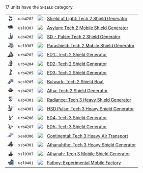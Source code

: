 17 units have the <code>SHIELD</code> category.
<table>
    <tr>
        <td><a href="UAB4202"><img src="icons/units/UAB4202_icon.png" width="21px" /></a></td>
        <td><code>uab4202</code></td>
        <td><a href="Forged Alliance Forever"><img src="icons/mods/mod.png" width="21px" /></a></td>
        <td><a href="UAB4202">Shield of Light: Tech 2 Shield Generator</a></td>
    </tr>
    <tr>
        <td><a href="UAL0307"><img src="icons/units/UAL0307_icon.png" width="21px" /></a></td>
        <td><code>ual0307</code></td>
        <td><a href="Forged Alliance Forever"><img src="icons/mods/mod.png" width="21px" /></a></td>
        <td><a href="UAL0307">Asylum: Tech 2 Mobile Shield Generator</a></td>
    </tr>
    <tr>
        <td><a href="UEB4202"><img src="icons/units/UEB4202_icon.png" width="21px" /></a></td>
        <td><code>ueb4202</code></td>
        <td><a href="Forged Alliance Forever"><img src="icons/mods/mod.png" width="21px" /></a></td>
        <td><a href="UEB4202">SD - Pulse: Tech 2 Shield Generator</a></td>
    </tr>
    <tr>
        <td><a href="UEL0307"><img src="icons/units/UEL0307_icon.png" width="21px" /></a></td>
        <td><code>uel0307</code></td>
        <td><a href="Forged Alliance Forever"><img src="icons/mods/mod.png" width="21px" /></a></td>
        <td><a href="UEL0307">Parashield: Tech 2 Mobile Shield Generator</a></td>
    </tr>
    <tr>
        <td><a href="URB4202"><img src="icons/units/URB4202_icon.png" width="21px" /></a></td>
        <td><code>urb4202</code></td>
        <td><a href="Forged Alliance Forever"><img src="icons/mods/mod.png" width="21px" /></a></td>
        <td><a href="URB4202">ED1: Tech 2 Shield Generator</a></td>
    </tr>
    <tr>
        <td><a href="URB4204"><img src="icons/units/URB4204_icon.png" width="21px" /></a></td>
        <td><code>urb4204</code></td>
        <td><a href="Forged Alliance Forever"><img src="icons/mods/mod.png" width="21px" /></a></td>
        <td><a href="URB4204">ED2: Tech 2 Shield Generator</a></td>
    </tr>
    <tr>
        <td><a href="URB4205"><img src="icons/units/URB4205_icon.png" width="21px" /></a></td>
        <td><code>urb4205</code></td>
        <td><a href="Forged Alliance Forever"><img src="icons/mods/mod.png" width="21px" /></a></td>
        <td><a href="URB4205">ED3: Tech 2 Shield Generator</a></td>
    </tr>
    <tr>
        <td><a href="XES0205"><img src="icons/units/XES0205_icon.png" width="21px" /></a></td>
        <td><code>xes0205</code></td>
        <td><a href="Forged Alliance Forever"><img src="icons/mods/mod.png" width="21px" /></a></td>
        <td><a href="XES0205">Bulwark: Tech 2 Shield Boat</a></td>
    </tr>
    <tr>
        <td><a href="XSB4202"><img src="icons/units/XSB4202_icon.png" width="21px" /></a></td>
        <td><code>xsb4202</code></td>
        <td><a href="Forged Alliance Forever"><img src="icons/mods/mod.png" width="21px" /></a></td>
        <td><a href="XSB4202">Atha: Tech 2 Shield Generator</a></td>
    </tr>
    <tr>
        <td><a href="UAB4301"><img src="icons/units/UAB4301_icon.png" width="21px" /></a></td>
        <td><code>uab4301</code></td>
        <td><a href="Forged Alliance Forever"><img src="icons/mods/mod.png" width="21px" /></a></td>
        <td><a href="UAB4301">Radiance: Tech 3 Heavy Shield Generator</a></td>
    </tr>
    <tr>
        <td><a href="UEB4301"><img src="icons/units/UEB4301_icon.png" width="21px" /></a></td>
        <td><code>ueb4301</code></td>
        <td><a href="Forged Alliance Forever"><img src="icons/mods/mod.png" width="21px" /></a></td>
        <td><a href="UEB4301">HSD Pulse: Tech 3 Heavy Shield Generator</a></td>
    </tr>
    <tr>
        <td><a href="URB4206"><img src="icons/units/URB4206_icon.png" width="21px" /></a></td>
        <td><code>urb4206</code></td>
        <td><a href="Forged Alliance Forever"><img src="icons/mods/mod.png" width="21px" /></a></td>
        <td><a href="URB4206">ED4: Tech 3 Shield Generator</a></td>
    </tr>
    <tr>
        <td><a href="URB4207"><img src="icons/units/URB4207_icon.png" width="21px" /></a></td>
        <td><code>urb4207</code></td>
        <td><a href="Forged Alliance Forever"><img src="icons/mods/mod.png" width="21px" /></a></td>
        <td><a href="URB4207">ED5: Tech 3 Shield Generator</a></td>
    </tr>
    <tr>
        <td><a href="XEA0306"><img src="icons/units/XEA0306_icon.png" width="21px" /></a></td>
        <td><code>xea0306</code></td>
        <td><a href="Forged Alliance Forever"><img src="icons/mods/mod.png" width="21px" /></a></td>
        <td><a href="XEA0306">Continental: Tech 3 Heavy Air Transport</a></td>
    </tr>
    <tr>
        <td><a href="XSB4301"><img src="icons/units/XSB4301_icon.png" width="21px" /></a></td>
        <td><code>xsb4301</code></td>
        <td><a href="Forged Alliance Forever"><img src="icons/mods/mod.png" width="21px" /></a></td>
        <td><a href="XSB4301">Athanuhthe: Tech 3 Heavy Shield Generator</a></td>
    </tr>
    <tr>
        <td><a href="XSL0307"><img src="icons/units/XSL0307_icon.png" width="21px" /></a></td>
        <td><code>xsl0307</code></td>
        <td><a href="Forged Alliance Forever"><img src="icons/mods/mod.png" width="21px" /></a></td>
        <td><a href="XSL0307">Athanah: Tech 3 Mobile Shield Generator</a></td>
    </tr>
    <tr>
        <td><a href="UEL0401"><img src="icons/units/UEL0401_icon.png" width="21px" /></a></td>
        <td><code>uel0401</code></td>
        <td><a href="Forged Alliance Forever"><img src="icons/mods/mod.png" width="21px" /></a></td>
        <td><a href="UEL0401">Fatboy: Experimental Mobile Factory</a></td>
    </tr>
</table>
